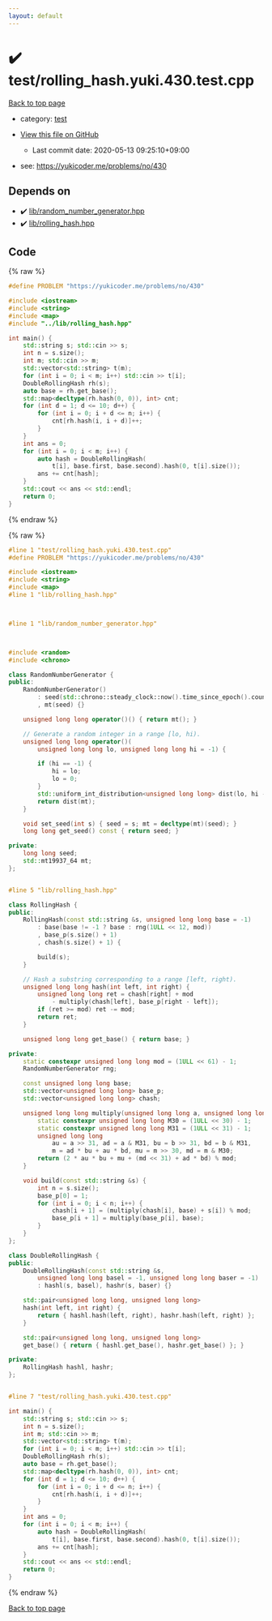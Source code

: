 ```yaml
---
layout: default
---
```


<!-- mathjax config similar to math.stackexchange -->
<script type="text/javascript" async
  src="https://cdnjs.cloudflare.com/ajax/libs/mathjax/2.7.5/MathJax.js?config=TeX-MML-AM_CHTML">
</script>
<script type="text/x-mathjax-config">
  MathJax.Hub.Config({
    TeX: { equationNumbers: { autoNumber: "AMS" }},
    tex2jax: {
      inlineMath: [ ['$','$'] ],
      processEscapes: true
    },
    "HTML-CSS": { matchFontHeight: false },
    displayAlign: "left",
    displayIndent: "2em"
  });
</script>

<script type="text/javascript" src="https://cdnjs.cloudflare.com/ajax/libs/jquery/3.4.1/jquery.min.js"></script>
<script src="https://cdn.jsdelivr.net/npm/jquery-balloon-js@1.1.2/jquery.balloon.min.js" integrity="sha256-ZEYs9VrgAeNuPvs15E39OsyOJaIkXEEt10fzxJ20+2I=" crossorigin="anonymous"></script>
<script type="text/javascript" src="../../assets/js/copy-button.js"></script>
<link rel="stylesheet" href="../../assets/css/copy-button.css" />


# :heavy_check_mark: test/rolling_hash.yuki.430.test.cpp

<a href="../../index.html">Back to top page</a>

* category: <a href="../../index.html#098f6bcd4621d373cade4e832627b4f6">test</a>
* <a href="{{ site.github.repository_url }}/blob/master/test/rolling_hash.yuki.430.test.cpp">View this file on GitHub</a>
    - Last commit date: 2020-05-13 09:25:10+09:00


* see: <a href="https://yukicoder.me/problems/no/430">https://yukicoder.me/problems/no/430</a>


## Depends on

* :heavy_check_mark: <a href="../../library/lib/random_number_generator.hpp.html">lib/random_number_generator.hpp</a>
* :heavy_check_mark: <a href="../../library/lib/rolling_hash.hpp.html">lib/rolling_hash.hpp</a>


## Code

<a id="unbundled"></a>
{% raw %}
```cpp
#define PROBLEM "https://yukicoder.me/problems/no/430"

#include <iostream>
#include <string>
#include <map>
#include "../lib/rolling_hash.hpp"

int main() {
    std::string s; std::cin >> s;
    int n = s.size();
    int m; std::cin >> m;
    std::vector<std::string> t(m);
    for (int i = 0; i < m; i++) std::cin >> t[i];
    DoubleRollingHash rh(s);
    auto base = rh.get_base();
    std::map<decltype(rh.hash(0, 0)), int> cnt;
    for (int d = 1; d <= 10; d++) {
        for (int i = 0; i + d <= n; i++) {
            cnt[rh.hash(i, i + d)]++;
        }
    }
    int ans = 0;
    for (int i = 0; i < m; i++) {
        auto hash = DoubleRollingHash(
            t[i], base.first, base.second).hash(0, t[i].size());
        ans += cnt[hash];
    }
    std::cout << ans << std::endl;
    return 0;
}

```
{% endraw %}

<a id="bundled"></a>
{% raw %}
```cpp
#line 1 "test/rolling_hash.yuki.430.test.cpp"
#define PROBLEM "https://yukicoder.me/problems/no/430"

#include <iostream>
#include <string>
#include <map>
#line 1 "lib/rolling_hash.hpp"



#line 1 "lib/random_number_generator.hpp"



#include <random>
#include <chrono>

class RandomNumberGenerator {
public:
    RandomNumberGenerator()
        : seed(std::chrono::steady_clock::now().time_since_epoch().count())
        , mt(seed) {}

    unsigned long long operator()() { return mt(); }

    // Generate a random integer in a range [lo, hi).
    unsigned long long operator()(
        unsigned long long lo, unsigned long long hi = -1) {

        if (hi == -1) {
            hi = lo;
            lo = 0;
        }
        std::uniform_int_distribution<unsigned long long> dist(lo, hi - 1);
        return dist(mt);
    }

    void set_seed(int s) { seed = s; mt = decltype(mt)(seed); }
    long long get_seed() const { return seed; }

private:
    long long seed;
    std::mt19937_64 mt;
};


#line 5 "lib/rolling_hash.hpp"

class RollingHash {
public:
    RollingHash(const std::string &s, unsigned long long base = -1)
        : base(base != -1 ? base : rng(1ULL << 12, mod))
        , base_p(s.size() + 1)
        , chash(s.size() + 1) {

        build(s);
    }

    // Hash a substring corresponding to a range [left, right).
    unsigned long long hash(int left, int right) {
        unsigned long long ret = chash[right] + mod
            - multiply(chash[left], base_p[right - left]);
        if (ret >= mod) ret -= mod;
        return ret;
    }

    unsigned long long get_base() { return base; }

private:
    static constexpr unsigned long long mod = (1ULL << 61) - 1;
    RandomNumberGenerator rng;

    const unsigned long long base;
    std::vector<unsigned long long> base_p;
    std::vector<unsigned long long> chash;

    unsigned long long multiply(unsigned long long a, unsigned long long b) {
        static constexpr unsigned long long M30 = (1ULL << 30) - 1;
        static constexpr unsigned long long M31 = (1ULL << 31) - 1;
        unsigned long long
            au = a >> 31, ad = a & M31, bu = b >> 31, bd = b & M31,
            m = ad * bu + au * bd, mu = m >> 30, md = m & M30;
        return (2 * au * bu + mu + (md << 31) + ad * bd) % mod;
    }

    void build(const std::string &s) {
        int n = s.size();
        base_p[0] = 1;
        for (int i = 0; i < n; i++) {
            chash[i + 1] = (multiply(chash[i], base) + s[i]) % mod;
            base_p[i + 1] = multiply(base_p[i], base);
        }
    }
};

class DoubleRollingHash {
public:
    DoubleRollingHash(const std::string &s,
        unsigned long long basel = -1, unsigned long long baser = -1)
        : hashl(s, basel), hashr(s, baser) {}

    std::pair<unsigned long long, unsigned long long>
    hash(int left, int right) {
        return { hashl.hash(left, right), hashr.hash(left, right) };
    }

    std::pair<unsigned long long, unsigned long long>
    get_base() { return { hashl.get_base(), hashr.get_base() }; }

private:
    RollingHash hashl, hashr;
};


#line 7 "test/rolling_hash.yuki.430.test.cpp"

int main() {
    std::string s; std::cin >> s;
    int n = s.size();
    int m; std::cin >> m;
    std::vector<std::string> t(m);
    for (int i = 0; i < m; i++) std::cin >> t[i];
    DoubleRollingHash rh(s);
    auto base = rh.get_base();
    std::map<decltype(rh.hash(0, 0)), int> cnt;
    for (int d = 1; d <= 10; d++) {
        for (int i = 0; i + d <= n; i++) {
            cnt[rh.hash(i, i + d)]++;
        }
    }
    int ans = 0;
    for (int i = 0; i < m; i++) {
        auto hash = DoubleRollingHash(
            t[i], base.first, base.second).hash(0, t[i].size());
        ans += cnt[hash];
    }
    std::cout << ans << std::endl;
    return 0;
}

```
{% endraw %}

<a href="../../index.html">Back to top page</a>

